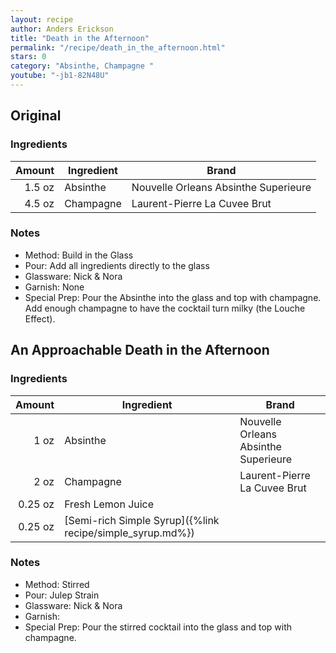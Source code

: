 ```yaml
---
layout: recipe
author: Anders Erickson
title: "Death in the Afternoon"
permalink: "/recipe/death_in_the_afternoon.html"
stars: 0
category: "Absinthe, Champagne "
youtube: "-jb1-82N48U"
---
```


<div class="subrecipe" markdown="1">

## Original

### Ingredients

| Amount  | Ingredient               | Brand                  |
| -----: | --------- | ------------------------------------ |
| 1.5 oz | Absinthe  | Nouvelle Orleans Absinthe Superieure |
| 4.5 oz | Champagne | Laurent-Pierre La Cuvee Brut         |

### Notes

- Method: Build in the Glass
- Pour: Add all ingredients directly to the glass
- Glassware: Nick & Nora
- Garnish: None
- Special Prep: Pour the Absinthe into the glass and top with champagne. Add enough champagne to have the cocktail turn milky (the Louche Effect).

</div>
<div class="subrecipe" markdown="1">

## An Approachable Death in the Afternoon

### Ingredients

| Amount  | Ingredient               | Brand                                  |
| ------: | --------------------------------------------------------- | ------------------------------------ |
|    1 oz | Absinthe                                                  | Nouvelle Orleans Absinthe Superieure |
|    2 oz | Champagne                                                 | Laurent-Pierre La Cuvee Brut         |
| 0.25 oz | Fresh Lemon Juice                                         |
| 0.25 oz | [Semi-rich Simple Syrup]({%link recipe/simple_syrup.md%}) |

### Notes

- Method: Stirred
- Pour: Julep Strain
- Glassware: Nick & Nora
- Garnish:
- Special Prep: Pour the stirred cocktail into the glass and top with champagne.

</div>
